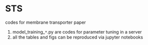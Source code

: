 # STS
codes for membrane transporter paper
1. model_training_`*`.py are codes for parameter tuning in a server
2. all the tables and figs can be reproduced via jupyter notebooks
